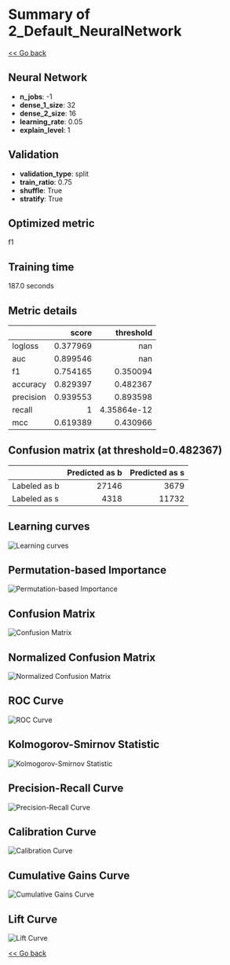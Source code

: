 # Summary of 2_Default_NeuralNetwork

[<< Go back](../README.md)


## Neural Network
- **n_jobs**: -1
- **dense_1_size**: 32
- **dense_2_size**: 16
- **learning_rate**: 0.05
- **explain_level**: 1

## Validation
 - **validation_type**: split
 - **train_ratio**: 0.75
 - **shuffle**: True
 - **stratify**: True

## Optimized metric
f1

## Training time

187.0 seconds

## Metric details
|           |    score |     threshold |
|:----------|---------:|--------------:|
| logloss   | 0.377969 | nan           |
| auc       | 0.899546 | nan           |
| f1        | 0.754165 |   0.350094    |
| accuracy  | 0.829397 |   0.482367    |
| precision | 0.939553 |   0.893598    |
| recall    | 1        |   4.35864e-12 |
| mcc       | 0.619389 |   0.430966    |


## Confusion matrix (at threshold=0.482367)
|              |   Predicted as b |   Predicted as s |
|:-------------|-----------------:|-----------------:|
| Labeled as b |            27146 |             3679 |
| Labeled as s |             4318 |            11732 |

## Learning curves
![Learning curves](learning_curves.png)

## Permutation-based Importance
![Permutation-based Importance](permutation_importance.png)
## Confusion Matrix

![Confusion Matrix](confusion_matrix.png)


## Normalized Confusion Matrix

![Normalized Confusion Matrix](confusion_matrix_normalized.png)


## ROC Curve

![ROC Curve](roc_curve.png)


## Kolmogorov-Smirnov Statistic

![Kolmogorov-Smirnov Statistic](ks_statistic.png)


## Precision-Recall Curve

![Precision-Recall Curve](precision_recall_curve.png)


## Calibration Curve

![Calibration Curve](calibration_curve_curve.png)


## Cumulative Gains Curve

![Cumulative Gains Curve](cumulative_gains_curve.png)


## Lift Curve

![Lift Curve](lift_curve.png)



[<< Go back](../README.md)
